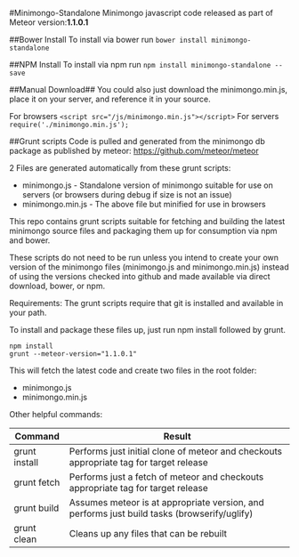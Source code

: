#Minimongo-Standalone
Minimongo javascript code released as part of Meteor version:**1.1.0.1**

##Bower Install
To install via bower run
`bower install minimongo-standalone`

##NPM Install
To install via npm run
`npm install minimongo-standalone --save`

##Manual Download##
You could also just download the minimongo.min.js, place it on your server, and reference it in your source.

For browsers
`<script src="/js/minimongo.min.js"></script>`
For servers
`require('./minimongo.min.js');`

##Grunt scripts
Code is pulled and generated from the minimongo db package as published by meteor: https://github.com/meteor/meteor

2 Files are generated automatically from these grunt scripts:
* minimongo.js - Standalone version of minimongo suitable for use on servers (or browsers during debug if size is not an issue)
* minimongo.min.js - The above file but minified for use in browsers

This repo contains grunt scripts suitable for fetching and building the latest minimongo source files and packaging them up for consumption via npm and bower.

These scripts do not need to be run unless you intend to create your own version of the minimongo files (minimongo.js and minimongo.min.js) instead of using the versions checked into github and made available via direct download, bower, or npm.

Requirements:
The grunt scripts require that git is installed and available in your path.

To install and package these files up, just run npm install followed by grunt.

```
npm install
grunt --meteor-version="1.1.0.1"
```

This will fetch the latest code and create two files in the root folder:
* minimongo.js
* minimongo.min.js

Other helpful commands:

|Command|Result|
|-------|--------|
|grunt install|Performs just initial clone of meteor and checkouts appropriate tag for target release|
|grunt fetch|Performs just a fetch of meteor and checkouts appropriate tag for target release|
|grunt build|Assumes meteor is at appropriate version, and performs just build tasks (browserify/uglify)|
|grunt clean|Cleans up any files that can be rebuilt|